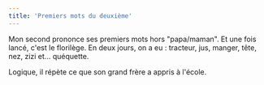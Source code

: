 ```yaml
---
title: 'Premiers mots du deuxième'
---
```


Mon second prononce ses premiers mots hors "papa/maman". Et une fois lancé,
c'est le florilège. En deux jours, on a eu : tracteur, jus, manger, tête, nez,
zizi et... quéquette.

Logique, il répète ce que son grand frère a appris à l'école.

